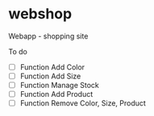 webshop
=======

Webapp - shopping site

To do
- [ ] Function Add Color
- [ ] Function Add Size
- [ ] Function Manage Stock
- [ ] Function Add Product
- [ ] Function Remove Color, Size, Product
